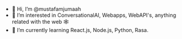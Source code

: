 - 👋 Hi, I’m @mustafamjumaah
- 👀 I’m interested in ConversationalAI, Webapps, WebAPI's, anything related with the web 🕸
- 🌱 I’m currently learning React.js, Node.js, Python, Rasa. 

<!---
mustafamjumaah/mustafamjumaah is a ✨ special ✨ repository because its `README.md` (this file) appears on your GitHub profile.
You can click the Preview link to take a look at your changes.
--->
